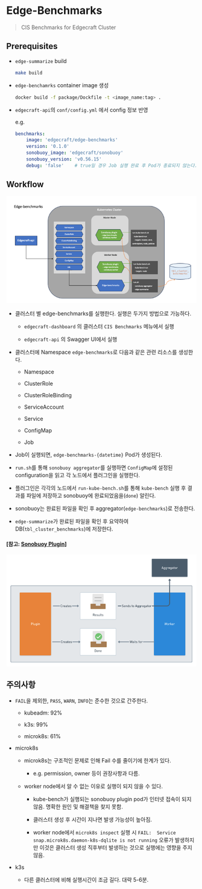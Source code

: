 
# Edge-Benchmarks

> CIS Benchmarks for Edgecraft Cluster


## Prerequisites

- `edge-summarize` build 
    
    ```bash
    make build
    ```
    
- `edge-benchamrks` container image 생성

    ```bash
    docker build -f package/Dockfile -t <image_name:tag> .
    ```

- `edgecraft-api`의 `conf/config.yml` 에서 config 정보 반영 

    e.g.

    ```yaml
    benchmarks:
        image: 'edgecraft/edge-benchmarks'
        version: '0.1.0'
        sonobuoy_image: 'edgecraft/sonobuoy'
        sonobuoy_version: 'v0.56.15'
        debug: 'false'    # true일 경우 Job 실행 완료 후 Pod가 종료되지 않는다.
    ```

## Workflow

![Edge Benchmarks](./images/edge-benchmarks.png)

- 클러스터 별 edge-benchmarks를 실행한다. 실행은 두가지 방법으로 가능하다.

    - `edgecraft-dashboard` 의 클러스터 `CIS Benchmarks` 메뉴에서 실행 

    - `edgecraft-api` 의 Swagger UI에서 실행

- 클러스터에 Namespace `edge-benchmarks`로 다음과 같은 관련 리소스를 생성한다. 

    - Namespace 

    - ClusterRole
    
    - ClusterRoleBinding
    
    - ServiceAccount
    
    - Service
    
    - ConfigMap
    
    - Job

- Job이 실행되면, `edge-benchmarks-{datetime}` Pod가 생성된다.

- `run.sh`를 통해 `sonobuoy aggregator`를 실행하면 `ConfigMap`에 설정된 configuration을 읽고 각 노드에서 플러그인을 실행한다.

- 플러그인은 각각의 노드에서 `run-kube-bench.sh`를 통해 `kube-bench` 실행 후 결과를 파일에 저장하고 sonobuoy에 완료되었음을(`done`) 알린다.

- sonobuoy는 완료된 파일을 확인 후 aggregator(`edge-benchmarks`)로 전송한다. 

- `edge-summarize`가 완료된 파일을 확인 후 요약하여 DB(`tbl_cluster_benchmarks`)에 저장한다.


#### [참고: [Sonobuoy Plugin](https://sonobuoy.io/docs/v0.56.15/plugins/)]

![Sonobuoy Plugin](./images/sonobuoy-plugin-contract.png)


## 주의사항

- `FAIL`을 제외한, `PASS`, `WARN`, `INFO`는 준수한 것으로 간주한다.

    - kubeadm: 92%

    - k3s: 99%

    - microk8s: 61%

- microk8s

    - microk8s는 구조적인 문제로 인해 Fail 수를 줄이기에 한계가 있다.

        - e.g. permission, owner 등이 권장사항과 다름.

    - worker node에서 알 수 없는 이유로 실행이 되지 않을 수 있다. 

        - kube-bench가 실행되는 sonobuoy plugin pod가 인터넷 접속이 되지 않음. 명확한 원인 및 해결책을 찾지 못함.
        
        - 클러스터 생성 후 시간이 지나면 발생 가능성이 높아짐.

        - worker node에서 `microk8s inspect` 실행 시 `FAIL:  Service snap.microk8s.daemon-k8s-dqlite is not running` 오류가 발생하지만 이것은 클러스터 생성 직후부터 발생하는 것으로 실행에는 영향을 주지 않음.

- k3s

    - 다른 클러스터에 비해 실행시간이 조금 길다. 대략 5-6분.
 